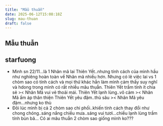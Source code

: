 ```yaml
---
title: "Mẫu thuẫn"
date: 2025-06-12T15:08:18Z
slug: mau-thuan
draft: false
---
```


## Mẫu thuẫn

## starfuong

- Mình sn 22/11...là 1 Nhân mã lai Thiên Yết..nhưng tính cách của mình hầu như nghiêng hoàn toàn về Nhân mã nhiều hơn. Nhưng có lẽ việc lai vs 1 chòm sao có tính cách và mọi thứ khác hẳn làm mình cảm thấy suy nghĩ và hdong trong mình có rất nhiều mâu thuẫn.
Thiên Yết trầm tính ít chia sẻ >< Nhân Mã vui vẻ thoải mái.
Thiên Yết lạnh lùng..vô cảm >< Nhân Mã ấm áp thân thiện
Thiên Yết yêu đậm..thù sâu >< Nhân Mã yêu đậm...nhưng ko thù
- Đôi lúc mình bị cả 2 chòm sao chi phối..khiến tính cách thay đổi như chong chóng..sáng nắng chiều mưa..sáng vui tươi...chiều lạnh lùng trầm tính bùn bã...
Có ai mâu thuẫn 2 chòm sao giống mình ko???